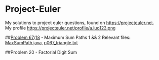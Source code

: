 # Project-Euler
My solutions to project euler questions, found on https://projecteuler.net. 
My profile https://projecteuler.net/profile/a.luo123.png

##[Problem 67](https://projecteuler.net/problem=67)/[18](https://projecteuler.net/problem=18) - Maximum Sum Paths 1 && 2
Relevant files: [MaxSumPath.java](MaxSumPath.java), [p067_triangle.txt](p067_triangle.txt)

##Problem 20 - Factorial Digit Sum
